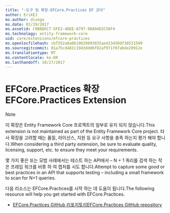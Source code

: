 ```yaml
---
title: "-도구 및 확장-EFCore.Practices EF 코어"
author: ErikEJ
ms.author: divega
ms.date: 01/19/2017
ms.assetid: C9B8DEC7-5FE3-4DEE-8797-9DA94D2C56F4
ms.technology: entity-framework-core
uid: core/extensions/efcore-practices
ms.openlocfilehash: cbf552a8a0619629893035ae423450df38521599
ms.sourcegitcommit: 01a75cd483c1943ddd6f82af971f07abde20912e
ms.translationtype: MT
ms.contentlocale: ko-KR
ms.lasthandoff: 10/27/2017
---
```

# <a name="efcorepractices-extension"></a><span data-ttu-id="e0885-102">EFCore.Practices 확장</span><span class="sxs-lookup"><span data-stu-id="e0885-102">EFCore.Practices Extension</span></span>

> [!NOTE]  
> <span data-ttu-id="e0885-103">이 확장은 Entity Framework Core 프로젝트의 일부로 유지 되지 않습니다.</span><span class="sxs-lookup"><span data-stu-id="e0885-103">This extension is not maintained as part of the Entity Framework Core project.</span></span> <span data-ttu-id="e0885-104">타사 확장을 고려할 때는 품질, 라이선스, 지원 등 요구 사항을 충족 하는지 평가 해야 합니다.</span><span class="sxs-lookup"><span data-stu-id="e0885-104">When considering a third party extension, be sure to evaluate quality, licensing, support, etc. to ensure they meet your requirements.</span></span>

<span data-ttu-id="e0885-105">몇 가지 좋은 또는 모범 사례에서는 테스트 하는 API에서 – N + 1 쿼리를 검색 하는 작은 프레임 워크를 비롯 하 여 캡처를 시도 합니다.</span><span class="sxs-lookup"><span data-stu-id="e0885-105">Attempt to capture some good or best practices in an API that supports testing – including a small framework to scan for N+1 queries.</span></span>

<span data-ttu-id="e0885-106">다음 리소스는 EFCore.Practices를 시작 하는 데 도움이 됩니다.</span><span class="sxs-lookup"><span data-stu-id="e0885-106">The following resource will help you get started with EFCore.Practices.</span></span>
* [<span data-ttu-id="e0885-107">EFCore.Practices GitHub 리포지토리</span><span class="sxs-lookup"><span data-stu-id="e0885-107">EFCore.Practices GitHub repository</span></span>](https://github.com/riezebosch/efcore-practices/tree/master/src/EFCore.Practices/)
